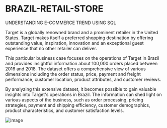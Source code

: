 # BRAZIL-RETAIL-STORE
UNDERSTANDING E-COMMERCE TREND USING SQL

Target is a globally renowned brand and a prominent retailer in the United States. Target makes itself a preferred shopping destination by offering outstanding value, inspiration, innovation and an exceptional guest experience that no other retailer can deliver.

This particular business case focuses on the operations of Target in Brazil and provides insightful information about 100,000 orders placed between 2016 and 2018. The dataset offers a comprehensive view of various dimensions including the order status, price, payment and freight performance, customer location, product attributes, and customer reviews.

By analyzing this extensive dataset, it becomes possible to gain valuable insights into Target's operations in Brazil. The information can shed light on various aspects of the business, such as order processing, pricing strategies, payment and shipping efficiency, customer demographics, product characteristics, and customer satisfaction levels.


![image](https://github.com/user-attachments/assets/c58a9978-ca1b-4609-afa9-8c6b24cb6c38)
